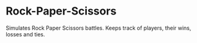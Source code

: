 # Rock-Paper-Scissors
Simulates Rock Paper Scissors battles. Keeps track of players, their wins, losses and ties. 
